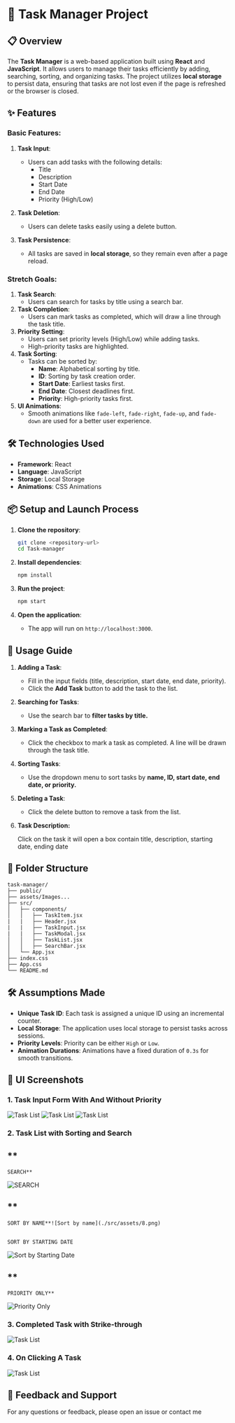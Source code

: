# 📝 Task Manager Project

## 📋 Overview

The **Task Manager** is a web-based application built using **React** and **JavaScript**. It allows users to manage their tasks efficiently by adding, searching, sorting, and organizing tasks. The project utilizes **local storage** to persist data, ensuring that tasks are not lost even if the page is refreshed or the browser is closed.

## ✨ Features

### Basic Features:

1. **Task Input**:

   - Users can add tasks with the following details:
     - Title
     - Description
     - Start Date
     - End Date
     - Priority (High/Low)
2. **Task Deletion**:

   - Users can delete tasks easily using a delete button.
3. **Task Persistence**:

   - All tasks are saved in **local storage**, so they remain even after a page reload.

### Stretch Goals:

1. **Task Search**:
   - Users can search for tasks by title using a search bar.
2. **Task Completion**:
   - Users can mark tasks as completed, which will draw a line through the task title.
3. **Priority Setting**:
   - Users can set priority levels (High/Low) while adding tasks.
   - High-priority tasks are highlighted.
4. **Task Sorting**:
   - Tasks can be sorted by:
     - **Name**: Alphabetical sorting by title.
     - **ID**: Sorting by task creation order.
     - **Start Date**: Earliest tasks first.
     - **End Date**: Closest deadlines first.
     - **Priority**: High-priority tasks first.
5. **UI Animations**:
   - Smooth animations like `fade-left`, `fade-right`, `fade-up`, and `fade-down` are used for a better user experience.

## 🛠️ Technologies Used

- **Framework**: React
- **Language**: JavaScript
- **Storage**: Local Storage
- **Animations**: CSS Animations

## 📦 Setup and Launch Process

1. **Clone the repository**:

   ```bash
   git clone <repository-url>
   cd Task-manager
   ```
2. **Install dependencies**:

   ```bash
   npm install
   ```
3. **Run the project**:

   ```bash
   npm start
   ```
4. **Open the application**:

   - The app will run on `http://localhost:3000`.

## 📝 Usage Guide

1. **Adding a Task**:

   - Fill in the input fields (title, description, start date, end date, priority).
   - Click the **Add Task** button to add the task to the list.
2. **Searching for Tasks**:

   - Use the search bar to **filter tasks by title.**
3. **Marking a Task as Completed**:

   - Click the checkbox to mark a task as completed. A line will be drawn through the task title.
4. **Sorting Tasks**:

   - Use the dropdown menu to sort tasks by **name, ID, start date, end date, or priority.**
5. **Deleting a Task**:

   - Click the delete button to remove a task from the list.
6. **Task Description:**

   Click on the task it will open a box contain title, description, starting date, ending date

## 📂 Folder Structure

```
task-manager/
├── public/
├── assets/Images...
├── src/
│   ├── components/
│   │   ├── TaskItem.jsx
|   |   ├── Header.jsx
|   |   ├── TaskInput.jsx
|   |   ├── TaskModal.jsx
│   │   ├── TaskList.jsx
│   │   ├── SearchBar.jsx
│   └── App.jsx
├── index.css
├── App.css
└── README.md
```

## 🛠️ Assumptions Made

- **Unique Task ID**: Each task is assigned a unique ID using an incremental counter.
- **Local Storage**: The application uses local storage to persist tasks across sessions.
- **Priority Levels**: Priority can be either `High` or `Low`.
- **Animation Durations**: Animations have a fixed duration of `0.3s` for smooth transitions.

## 🎨 UI Screenshots

### 1. Task Input Form With And Without Priority

![Task List](./src/assets/3.png)
![Task List](./src/assets/4.png)
![Task List](./src/assets/6.png)

### 2. Task List with Sorting and Search

## **
    SEARCH**

![SEARCH](./src/assets/7.png)

## **
    SORT BY NAME**![Sort by name](./src/assets/8.png)

## 
    SORT BY STARTING DATE

![Sort by Starting Date](./src/assets/11.png)

## **
    PRIORITY ONLY**

![Priority Only](./src/assets/12.png)

### 3. Completed Task with Strike-through

![Task List](./src/assets/13.png)

### 4.  On Clicking A Task

![Task List](./src/assets/15.png)

## 💬 Feedback and Support

For any questions or feedback, please open an issue or contact me
